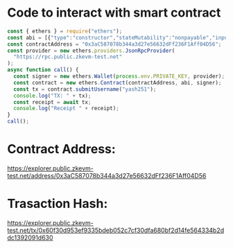 # Code to interact with smart contract
```javascript
const { ethers } = require("ethers");
const abi = [{"type":"constructor","stateMutability":"nonpayable","inputs":[{"type":"string","name":"_username","internalType":"string"}]},{"type":"event","name":"NewSubmission","inputs":[{"type":"address","name":"sender","internalType":"address","indexed":false},{"type":"string","name":"message","internalType":"string","indexed":false}],"anonymous":false},{"type":"function","stateMutability":"view","outputs":[{"type":"string","name":"","internalType":"string"}],"name":"getCurrentSubmission","inputs":[]},{"type":"function","stateMutability":"nonpayable","outputs":[],"name":"submitUsername","inputs":[{"type":"string","name":"_username","internalType":"string"}]}];
const contractAddress = "0x3aC587078b344a3d27e56632dFf236F1Aff04D56";
const provider = new ethers.providers.JsonRpcProvider(
  "https://rpc.public.zkevm-test.net"
);
async function call() {
  const signer = new ethers.Wallet(process.env.PRIVATE_KEY, provider);
  const contract = new ethers.Contract(contractAddress, abi, signer);
  const tx = contract.submitUsername("yash251");
  console.log("TX: " + tx);
  const receipt = await tx;
  console.log("Receipt " + receipt);
}
call();
```

# Contract Address: 
https://explorer.public.zkevm-test.net/address/0x3aC587078b344a3d27e56632dFf236F1Aff04D56

# Trasaction Hash: 
https://explorer.public.zkevm-test.net/tx/0x60f30d953ef9335bdeb052c7cf30dfa680bf2d14fe564334b2ddc1392091d630